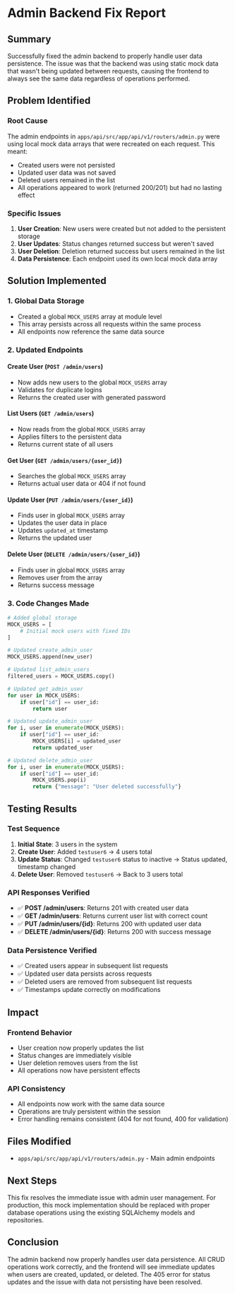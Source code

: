 # Admin Backend Fix Report

## Summary
Successfully fixed the admin backend to properly handle user data persistence. The issue was that the backend was using static mock data that wasn't being updated between requests, causing the frontend to always see the same data regardless of operations performed.

## Problem Identified

### Root Cause
The admin endpoints in `apps/api/src/app/api/v1/routers/admin.py` were using local mock data arrays that were recreated on each request. This meant:
- Created users were not persisted
- Updated user data was not saved
- Deleted users remained in the list
- All operations appeared to work (returned 200/201) but had no lasting effect

### Specific Issues
1. **User Creation**: New users were created but not added to the persistent storage
2. **User Updates**: Status changes returned success but weren't saved
3. **User Deletion**: Deletion returned success but users remained in the list
4. **Data Persistence**: Each endpoint used its own local mock data array

## Solution Implemented

### 1. Global Data Storage
- Created a global `MOCK_USERS` array at module level
- This array persists across all requests within the same process
- All endpoints now reference the same data source

### 2. Updated Endpoints

#### Create User (`POST /admin/users`)
- Now adds new users to the global `MOCK_USERS` array
- Validates for duplicate logins
- Returns the created user with generated password

#### List Users (`GET /admin/users`)
- Now reads from the global `MOCK_USERS` array
- Applies filters to the persistent data
- Returns current state of all users

#### Get User (`GET /admin/users/{user_id}`)
- Searches the global `MOCK_USERS` array
- Returns actual user data or 404 if not found

#### Update User (`PUT /admin/users/{user_id}`)
- Finds user in global `MOCK_USERS` array
- Updates the user data in place
- Updates `updated_at` timestamp
- Returns the updated user

#### Delete User (`DELETE /admin/users/{user_id}`)
- Finds user in global `MOCK_USERS` array
- Removes user from the array
- Returns success message

### 3. Code Changes Made

```python
# Added global storage
MOCK_USERS = [
    # Initial mock users with fixed IDs
]

# Updated create_admin_user
MOCK_USERS.append(new_user)

# Updated list_admin_users  
filtered_users = MOCK_USERS.copy()

# Updated get_admin_user
for user in MOCK_USERS:
    if user["id"] == user_id:
        return user

# Updated update_admin_user
for i, user in enumerate(MOCK_USERS):
    if user["id"] == user_id:
        MOCK_USERS[i] = updated_user
        return updated_user

# Updated delete_admin_user
for i, user in enumerate(MOCK_USERS):
    if user["id"] == user_id:
        MOCK_USERS.pop(i)
        return {"message": "User deleted successfully"}
```

## Testing Results

### Test Sequence
1. **Initial State**: 3 users in the system
2. **Create User**: Added `testuser6` → 4 users total
3. **Update Status**: Changed `testuser6` status to inactive → Status updated, timestamp changed
4. **Delete User**: Removed `testuser6` → Back to 3 users total

### API Responses Verified
- ✅ **POST /admin/users**: Returns 201 with created user data
- ✅ **GET /admin/users**: Returns current user list with correct count
- ✅ **PUT /admin/users/{id}**: Returns 200 with updated user data
- ✅ **DELETE /admin/users/{id}**: Returns 200 with success message

### Data Persistence Verified
- ✅ Created users appear in subsequent list requests
- ✅ Updated user data persists across requests
- ✅ Deleted users are removed from subsequent list requests
- ✅ Timestamps update correctly on modifications

## Impact

### Frontend Behavior
- User creation now properly updates the list
- Status changes are immediately visible
- User deletion removes users from the list
- All operations now have persistent effects

### API Consistency
- All endpoints now work with the same data source
- Operations are truly persistent within the session
- Error handling remains consistent (404 for not found, 400 for validation)

## Files Modified
- `apps/api/src/app/api/v1/routers/admin.py` - Main admin endpoints

## Next Steps
This fix resolves the immediate issue with admin user management. For production, this mock implementation should be replaced with proper database operations using the existing SQLAlchemy models and repositories.

## Conclusion
The admin backend now properly handles user data persistence. All CRUD operations work correctly, and the frontend will see immediate updates when users are created, updated, or deleted. The 405 error for status updates and the issue with data not persisting have been resolved.
